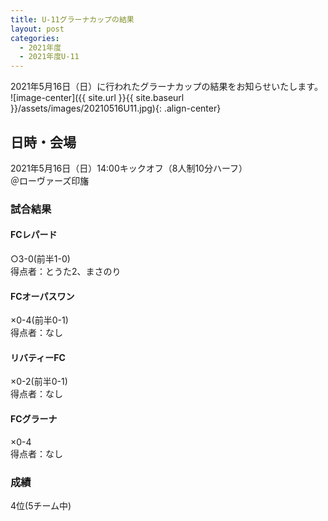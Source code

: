 ```yaml
---
title: U-11グラーナカップの結果
layout: post
categories:
  - 2021年度
  - 2021年度U-11
---
```


2021年5月16日（日）に行われたグラーナカップの結果をお知らせいたします。
![image-center]({{ site.url }}{{ site.baseurl }}/assets/images/20210516U11.jpg){: .align-center}

## 日時・会場

2021年5月16日（日）14:00キックオフ（8人制10分ハーフ）  
＠ローヴァーズ印旛

### 試合結果

#### FCレパード

○3-0(前半1-0)  
得点者：とうた2、まさのり

#### FCオーパスワン

×0-4(前半0-1)  
得点者：なし

#### リバティーFC

×0-2(前半0-1)    
得点者：なし

#### FCグラーナ
×0-4    
得点者：なし

### 成績

4位(5チーム中)


